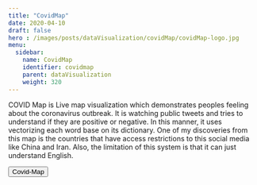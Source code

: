 ```yaml
---
title: "CovidMap"
date: 2020-04-10
draft: false
hero : /images/posts/dataVisualization/covidMap/covidMap-logo.jpg
menu:
  sidebar:
    name: CovidMap
    identifier: covidmap
    parent: dataVisualization
    weight: 320
---
```


COVID Map is Live map visualization which demonstrates peoples feeling about the coronavirus outbreak. It is watching public tweets and tries to understand if they are positive or negative. In this manner, it uses vectorizing each word base on its dictionary. 
One of my discoveries from this map is the countries that have access restrictions to this social media like China and Iran. Also, the limitation of this system is that it can just understand English.


<a href="http://arman.najari.fabcloud.io/covid-19-map/">
<button type="button" class="btn btn-outline-primary btn-lg btn-block">Covid-Map</button>
</a>